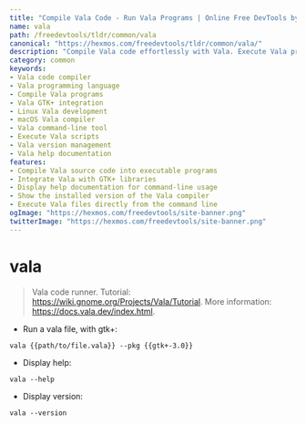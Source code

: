 ```yaml
---
title: "Compile Vala Code - Run Vala Programs | Online Free DevTools by Hexmos"
name: vala
path: /freedevtools/tldr/common/vala
canonical: "https://hexmos.com/freedevtools/tldr/common/vala/"
description: "Compile Vala code effortlessly with Vala. Execute Vala programs, integrate with GTK+, and streamline your development workflow. Free online tool, no registration required."
category: common
keywords:
- Vala code compiler
- Vala programming language
- Compile Vala programs
- Vala GTK+ integration
- Linux Vala development
- macOS Vala compiler
- Vala command-line tool
- Execute Vala scripts
- Vala version management
- Vala help documentation
features:
- Compile Vala source code into executable programs
- Integrate Vala with GTK+ libraries
- Display help documentation for command-line usage
- Show the installed version of the Vala compiler
- Execute Vala files directly from the command line
ogImage: "https://hexmos.com/freedevtools/site-banner.png"
twitterImage: "https://hexmos.com/freedevtools/site-banner.png"
---
```


# vala

> Vala code runner.
> Tutorial: <https://wiki.gnome.org/Projects/Vala/Tutorial>.
> More information: <https://docs.vala.dev/index.html>.

- Run a vala file, with gtk+:

`vala {{path/to/file.vala}} --pkg {{gtk+-3.0}}`

- Display help:

`vala --help`

- Display version:

`vala --version`
